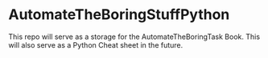 # AutomateTheBoringStuffPython

This repo will serve as a storage for the AutomateTheBoringTask
Book. This will also serve as a Python Cheat sheet in the future.